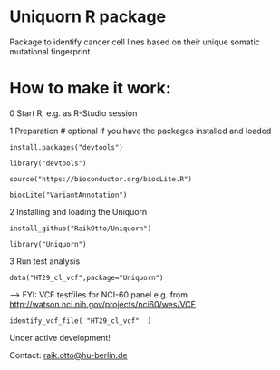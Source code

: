# Uniquorn R package

Package to identify cancer cell lines based on their unique somatic mutational fingerprint.

# How to make it work: 

0 Start R, e.g. as R-Studio session

1 Preparation # optional if you have the packages installed and loaded

`install.packages("devtools")`

`library("devtools")`

`source("https://bioconductor.org/biocLite.R")`

`biocLite("VariantAnnotation")`

2 Installing and loading the Uniquorn

`install_github("RaikOtto/Uniquorn")`

`library("Uniquorn")`

3 Run test analysis

`data("HT29_cl_vcf",package="Uniquorn")`

--> FYI: VCF testfiles for NCI-60 panel e.g. from http://watson.nci.nih.gov/projects/nci60/wes/VCF

`identify_vcf_file( "HT29_cl_vcf"  )`

Under active development!

Contact: raik.otto@hu-berlin.de
